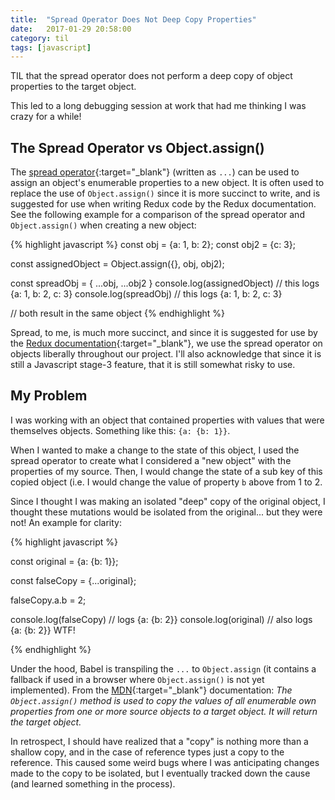 ```yaml
---
title:  "Spread Operator Does Not Deep Copy Properties"
date:   2017-01-29 20:58:00
category: til
tags: [javascript]
---
```


TIL that the spread operator does not perform a deep copy of object properties to the target object.

This led to a long debugging session at work that had me thinking I was crazy for a while!

## The Spread Operator vs Object.assign()

The [spread operator][spread]{:target="_blank"} (written as `...`) can be used to assign an object's enumerable properties to a new object. It is often used to replace the use of `Object.assign()` since it is more succinct to write, and is suggested for use when writing Redux code by the Redux documentation. See the following example for a comparison of the spread operator and `Object.assign()` when creating a new object:

{% highlight javascript %}
  const obj = {a: 1, b: 2};
  const obj2 = {c: 3};

  const assignedObject = Object.assign({}, obj, obj2);

  const spreadObj = {
    ...obj,
    ...obj2
  }
  console.log(assignedObject) // this logs {a: 1, b: 2, c: 3}
  console.log(spreadObj) // this logs {a: 1, b: 2, c: 3}

  // both result in the same object
{% endhighlight %}

Spread, to me, is much more succinct, and since it is suggested for use by the [Redux documentation][redux]{:target="_blank"}, we use the spread operator on objects liberally throughout our project. I'll also acknowledge that since it is still a Javascript stage-3 feature, that it is still somewhat risky to use.

## My Problem

I was working with an object that contained properties with values that were themselves objects. Something like this: `{a: {b: 1}}`.

When I wanted to make a change to the state of this object, I used the spread operator to create what I considered a "new object" with the properties of my source. Then, I would change the state of a sub key of this copied object (i.e. I would change the value of property `b` above from 1 to 2.

Since I thought I was making an isolated "deep" copy of the original object, I thought these mutations would be isolated from the original... but they were not! An example for clarity:

{% highlight javascript %}

const original = {a: {b: 1}};

const falseCopy = {...original};

falseCopy.a.b = 2;

console.log(falseCopy) // logs {a: {b: 2}}
console.log(original) // also logs {a: {b: 2}} WTF!

{% endhighlight %}

Under the hood, Babel is transpiling the `...` to `Object.assign` (it contains a fallback if used in a browser where `Object.assign()` is not yet implemented). From the [MDN][mdn]{:target="_blank"} documentation: _The `Object.assign()` method is used to copy the values of all enumerable own properties from one or more source objects to a target object. It will return the target object._

In retrospect, I should have realized that a "copy" is nothing more than a shallow copy, and in the case of reference types just a copy to the reference. This caused some weird bugs where I was anticipating changes made to the copy to be isolated, but I eventually tracked down the cause (and learned something in the process).

[spread]: https://github.com/sebmarkbage/ecmascript-rest-spread#spread-properties
[redux]: http://redux.js.org/docs/recipes/UsingObjectSpreadOperator.html
[mdn]: https://developer.mozilla.org/en-US/docs/Web/JavaScript/Reference/Global_Objects/Object/assign
